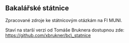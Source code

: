 ## Bakalářské státnice

Zpracované zdroje ke státnicovým otázkám na FI MUNI.

Staví na starší verzi od Tomáše Bruknera dostupnou zde: https://github.com/xbrukner/bc\_statnice

